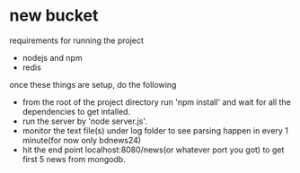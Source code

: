# new bucket

requirements for running the project

  - nodejs and npm
  - redis

once these things are setup, do the following

  - from the root of the project directory run 'npm install' and wait for all the dependencies to get intalled.
  - run the server by 'node server.js'.
  - monitor the text file(s) under log folder to see parsing happen in every 1 minute(for now only bdnews24)
  - hit the end point localhost:8080/news(or whatever port you got) to get first 5 news from mongodb.



